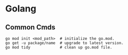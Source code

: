 # Golang

## Common Cmds

    go mod init <mod_path>  # initialize the go.mod.
    go get -u package/name  # upgrade to latest version.
    go mod tidy             # clean up go.mod file.
